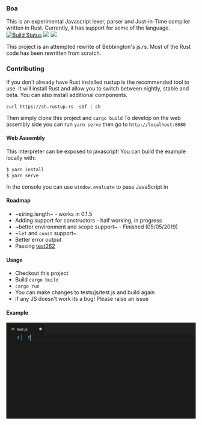 ### Boa

This is an experimental Javascript lexer, parser and Just-in-Time compiler written in Rust. Currently, it has support for some of the language.  
[![Build Status](https://travis-ci.com/jasonwilliams/boa.svg?branch=master)](https://travis-ci.com/jasonwilliams/boa)
[![](http://meritbadge.herokuapp.com/boa)](https://crates.io/crates/boa)
[![](https://docs.rs/Boa/badge.svg)](https://docs.rs/Boa/)

This project is an attempted rewrite of Bebbington's js.rs. Most of the Rust code has been rewritten from scratch.

### Contributing

If you don't already have Rust installed rustup is the recommended tool to use. It will install Rust and allow you to switch between nightly, stable and beta. You can also install additional components.
```
curl https://sh.rustup.rs -sSf | sh
```

Then simply clone this project and `cargo build`
To develop on the web assembly side you can run `yarn serve` then go to `http://localhost:8080`

#### Web Assembly

This interpreter can be exposed to javascript!
You can build the example locally with:

```
$ yarn install
$ yarn serve
```

In the console you can use `window.evaluate` to pass JavaScript in

#### Roadmap

- ~string.length~ - works in 0.1.5
- Adding support for constructors - half working, in progress
- ~better environment and scope support~ - Finished (05/05/2019)
- ~`let` and `const` support~
- Better error output
- Passing [test262](https://github.com/tc39/test262)

#### Usage

- Checkout this project
- Build `cargo build`
- `cargo run`
- You can make changes to tests/js/test.js and build again
- If any JS doesn't work its a bug! Please raise an issue

#### Example

![Example](docs/img/latestDemo.gif)
